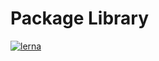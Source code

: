 # Package Library

[![lerna](https://img.shields.io/badge/maintained%20with-lerna-cc00ff.svg)](https://lerna.js.org/)
